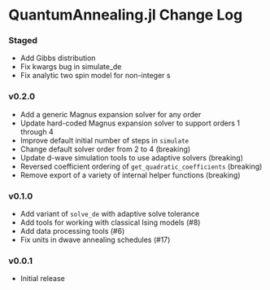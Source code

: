 QuantumAnnealing.jl Change Log
==============================

### Staged
- Add Gibbs distribution
- Fix kwargs bug in simulate_de
- Fix analytic two spin model for non-integer s

### v0.2.0
- Add a generic Magnus expansion solver for any order
- Update hard-coded Magnus expansion solver to support orders 1 through 4
- Improve default initial number of steps in `simulate`
- Change default solver order from 2 to 4 (breaking)
- Update d-wave simulation tools to use adaptive solvers (breaking)
- Reversed coefficient ordering of `get_quadratic_coefficients` (breaking)
- Remove export of a variety of internal helper functions (breaking)

### v0.1.0
- Add variant of `solve_de` with adaptive solve tolerance
- Add tools for working with classical Ising models (#8)
- Add data processing tools (#6)
- Fix units in dwave annealing schedules (#17)

### v0.0.1
- Initial release
